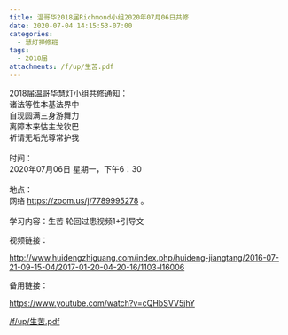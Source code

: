 ```yaml
---
title: 温哥华2018届Richmond小组2020年07月06日共修
date: 2020-07-04 14:15:53-07:00
categories:
  - 慧灯禅修班
tags:
  - 2018届
attachments: /f/up/生苦.pdf
---
```

2018届温哥华慧灯小组共修通知：\
诸法等性本基法界中\
自现圆满三身游舞力\
离障本来怙主龙钦巴\
祈请无垢光尊常护我\
\
时间：\
2020年07月06日 星期一，下午6：30\
\
地点：\
网络 <https://zoom.us/j/7789995278> 。\
\
学习内容：生苦 轮回过患视频1+引导文

视频链接：

<!--StartFragment-->

<http://www.huidengzhiguang.com/index.php/huideng-jiangtang/2016-07-21-09-15-04/2017-01-20-04-20-16/1103-l16006>

<!--EndFragment-->

备用链接：

<!--StartFragment-->

<https://www.youtube.com/watch?v=cQHbSVV5jhY>

<!--EndFragment-->

[/f/up/生苦.pdf](https://s3.ap-northeast-1.wasabisys.com/hdcx/hdv/f/up/生苦.pdf)